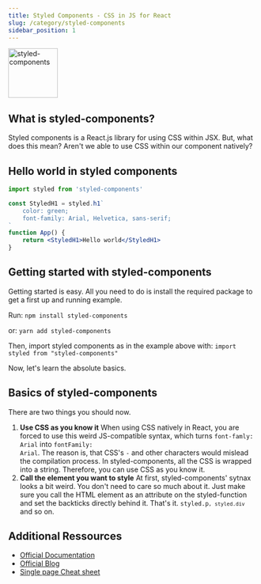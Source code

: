 ```yaml
---
title: Styled Components - CSS in JS for React
slug: /category/styled-components
sidebar_position: 1
---
```


<img alt="styled-components" src="https://raw.githubusercontent.com/styled-components/brand/master/styled-components.png" height="100px"/>

## What is styled-components?

Styled components is a React.js library for using CSS within JSX.
But, what does this mean? Aren't we able to use CSS within our component natively?

## Hello world in styled components

```jsx
import styled from 'styled-components'

const StyledH1 = styled.h1`
	color: green;
	font-family: Arial, Helvetica, sans-serif;
`
function App() {
	return <StyledH1>Hello world</StyledH1>
}
```

## Getting started with styled-components

Getting started is easy. All you need to do is install the required package to get a first up and running example.

<p>Run: <code>npm install styled-components</code></p>

<p>or: <code>yarn add styled-components</code></p>

Then, import styled components as in the example above with: <code>import styled from "styled-components"</code>

Now, let's learn the absolute basics.

## Basics of styled-components

There are two things you should now.

1. **Use CSS as you know it**
   When using CSS natively in React, you are forced to use this weird JS-compatible syntax, which turns
   <code>font-famly: Arial</code> into <code>fontFamily: Arial</code>. The reason is, that CSS's <code>-</code> and other characters would mislead the compilation process.
   In styled-components, all the CSS is wrapped into a string. Therefore, you can use CSS as you know it.
2. **Call the element you want to style**
   At first, styled-components' sytnax looks a bit weird. You don't need to care so much about it. Just make sure you
   call the HTML element as an attribute on the styled-function and set the backticks directly behind it. That's it.
   <code>styled.p`, styled.div`</code> and so on.

## Additional Ressources

-  [Official Documentation](https://styled-components.com/)
-  [Official Blog](https://medium.com/styled-components)
-  [Single page Cheat sheet](https://codingcheats.io/styled-components/)
